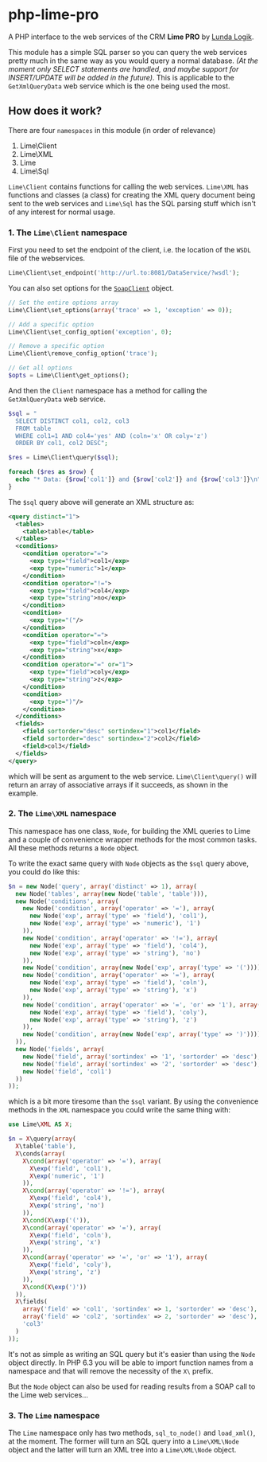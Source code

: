 php-lime-pro
============

A PHP interface to the web services of the CRM **Lime PRO** by
[Lunda Logik](https://github.com/lundalogik).

This module has a simple SQL parser so you can query the web services pretty
much in the same way as you would query a normal database. *(At the moment
only SELECT statements are handled, and maybe support for INSERT/UPDATE will
be added in the future)*. This is applicable to the `GetXmlQueryData` web
service which is the one being used the most.

## How does it work?

There are four `namespaces` in this module (in order of relevance)

  1. Lime\Client
  2. Lime\XML
  3. Lime
  4. Lime\Sql

`Lime\Client` contains functions for calling the web services. `Lime\XML` has
functions and classes (a class) for creating the XML query document being sent
to the web services and `Lime\Sql` has the SQL parsing stuff which isn't of any
interest for normal usage.

### 1. The `Lime\Client` namespace

First you need to set the endpoint of the client, i.e. the location of the
`WSDL` file of the webservices.

```php
Lime\Client\set_endpoint('http://url.to:8081/DataService/?wsdl');
```

You can also set options for the [`SoapClient`](http://php.net/manual/en/soapclient.soapclient.php)
object.

```php
// Set the entire options array
Lime\Client\set_options(array('trace' => 1, 'exception' => 0));

// Add a specific option
Lime\Client\set_config_option('exception', 0);

// Remove a specific option
Lime\Client\remove_config_option('trace');

// Get all options
$opts = Lime\Client\get_options();
```

And then the `Client` namespace has a method for calling the `GetXmlQueryData`
web service.

```php
$sql = "
  SELECT DISTINCT col1, col2, col3
  FROM table
  WHERE col1=1 AND col4='yes' AND (coln='x' OR coly='z')
  ORDER BY col1, col2 DESC";

$res = Lime\Client\query($sql);

foreach ($res as $row) {
  echo "* Data: {$row['col1']} and {$row['col2']} and {$row['col3']}\n";
}
```

The `$sql` query above will generate an XML structure as:

```xml
<query distinct="1">
  <tables>
    <table>table</table>
  </tables>
  <conditions>
    <condition operator="=">
      <exp type="field">col1</exp>
      <exp type="numeric">1</exp>
    </condition>
    <condition operator="!=">
      <exp type="field">col4</exp>
      <exp type="string">no</exp>
    </condition>
    <condition>
      <exp type="("/>
    </condition>
    <condition operator="=">
      <exp type="field">coln</exp>
      <exp type="string">x</exp>
    </condition>
    <condition operator="=" or="1">
      <exp type="field">coly</exp>
      <exp type="string">z</exp>
    </condition>
    <condition>
      <exp type=")"/>
    </condition>
  </conditions>
  <fields>
    <field sortorder="desc" sortindex="1">col1</field>
    <field sortorder="desc" sortindex="2">col2</field>
    <field>col3</field>
  </fields>
</query>
```

which will be sent as argument to the web service. `Lime\Client\query()` will
return an array of associative arrays if it succeeds, as shown in the example.

### 2. The `Lime\XML` namespace

This namespace has one class, `Node`, for building the XML queries to Lime and
a couple of convenience wrapper methods for the most common tasks. All these
methods returns a `Node` object.

To write the exact same query with `Node` objects as the `$sql` query above,
you could do like this:

```php
$n = new Node('query', array('distinct' => 1), array(
  new Node('tables', array(new Node('table', 'table'))),
  new Node('conditions', array(
    new Node('condition', array('operator' => '='), array(
      new Node('exp', array('type' => 'field'), 'col1'),
      new Node('exp', array('type' => 'numeric'), '1')
    )),
    new Node('condition', array('operator' => '!='), array(
      new Node('exp', array('type' => 'field'), 'col4'),
      new Node('exp', array('type' => 'string'), 'no')
    )),
    new Node('condition', array(new Node('exp', array('type' => '(')))),
    new Node('condition', array('operator' => '='), array(
      new Node('exp', array('type' => 'field'), 'coln'),
      new Node('exp', array('type' => 'string'), 'x')
    )),
    new Node('condition', array('operator' => '=', 'or' => '1'), array(
      new Node('exp', array('type' => 'field'), 'coly'),
      new Node('exp', array('type' => 'string'), 'z')
    )),
    new Node('condition', array(new Node('exp', array('type' => ')'))))
  )),
  new Node('fields', array(
    new Node('field', array('sortindex' => '1', 'sortorder' => 'desc'), 'col1'),
    new Node('field', array('sortindex' => '2', 'sortorder' => 'desc'), 'col2'),
    new Node('field', 'col1')
  ))
));
```

which is a bit more tiresome than the `$sql` variant. By using the convenience
methods in the `XML` namespace you could write the same thing with:

```php
use Lime\XML AS X;

$n = X\query(array(
  X\table('table'),
  X\conds(array(
    X\cond(array('operator' => '='), array(
      X\exp('field', 'col1'),
      X\exp('numeric', '1')
    )),
    X\cond(array('operator' => '!='), array(
      X\exp('field', 'col4'),
      X\exp('string', 'no')
    )),
    X\cond(X\exp('(')),
    X\cond(array('operator' => '='), array(
      X\exp('field', 'coln'),
      X\exp('string', 'x')
    )),
    X\cond(array('operator' => '=', 'or' => '1'), array(
      X\exp('field', 'coly'),
      X\exp('string', 'z')
    )),
    X\cond(X\exp(')'))
  )),
  X\fields(
    array('field' => 'col1', 'sortindex' => 1, 'sortorder' => 'desc'),
    array('field' => 'col2', 'sortindex' => 2, 'sortorder' => 'desc'),
    'col3'
  )
));
```

It's not as simple as writing an SQL query but it's easier than using the
`Node` object directly. In PHP 6.3 you will be able to import function names
from a namespace and that will remove the necessity of the `X\` prefix.

But the `Node` object can also be used for reading results from a SOAP call
to the Lime web services...

### 3. The `Lime` namespace

The `Lime` namespace only has two methods, `sql_to_node()` and `load_xml()`, at
the moment. The former will turn an SQL query into a `Lime\XML\Node` object and
the latter will turn an XML tree into a `Lime\XML\Node` object.

